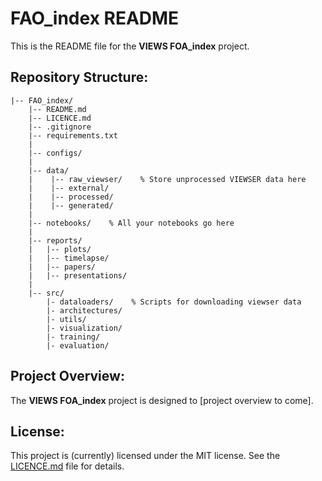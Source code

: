 # FAO_index README

This is the README file for the **VIEWS FOA_index** project.

## Repository Structure:

```
|-- FAO_index/
    |-- README.md
    |-- LICENCE.md
    |-- .gitignore
    |-- requirements.txt
    |
    |-- configs/
    |
    |-- data/
    |    |-- raw_viewser/    % Store unprocessed VIEWSER data here
    |    |-- external/
    |    |-- processed/
    |    |-- generated/
    |
    |-- notebooks/    % All your notebooks go here 
    |
    |-- reports/
    |   |-- plots/
    |   |-- timelapse/
    |   |-- papers/
    |   |-- presentations/
    |
    |-- src/
        |- dataloaders/    % Scripts for downloading viewser data
        |- architectures/
        |- utils/
        |- visualization/
        |- training/
        |- evaluation/
```

## Project Overview:

The **VIEWS FOA_index** project is designed to [project overview to come].

## License:

This project is (currently) licensed under the MIT license. See the [LICENCE.md](LICENCE.md) file for details.